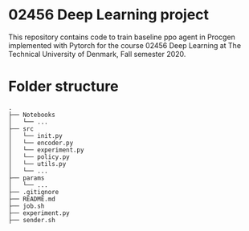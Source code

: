 # 02456 Deep Learning project 
This repository contains code to train baseline ppo agent in Procgen implemented with Pytorch for the course 02456 Deep Learning at The Technical University of Denmark, Fall semester 2020.

# Folder structure

```
.
├── Notebooks
│   └── ...
├── src
│   └── init.py
│   └── encoder.py
│   └── experiment.py
│   └── policy.py
│   └── utils.py
│   └── ...
├── params
│   └── ...
├── .gitignore
├── README.md
├── job.sh
├── experiment.py
├── sender.sh
